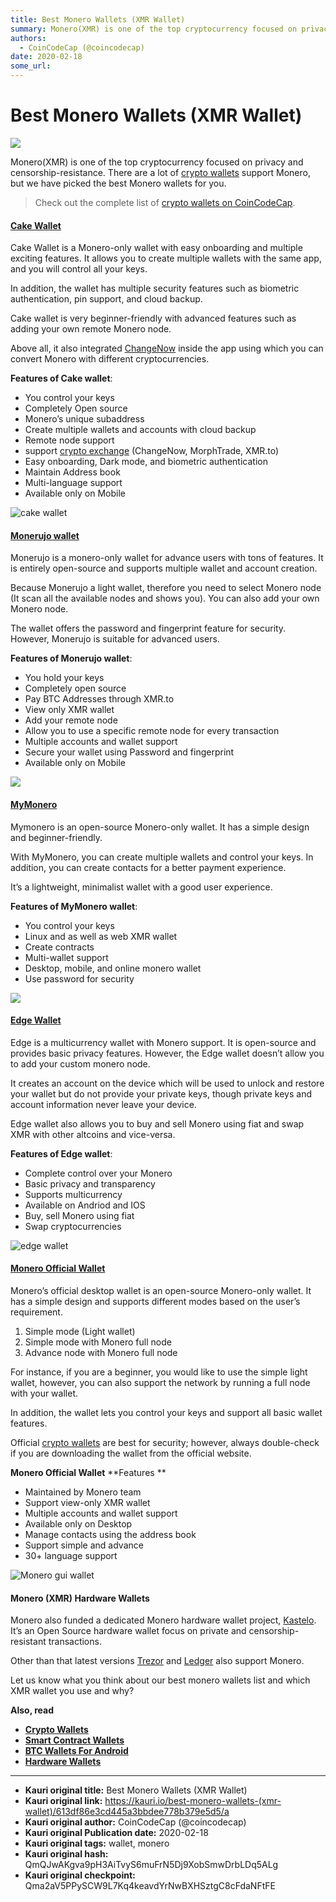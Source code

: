 ```yaml
---
title: Best Monero Wallets (XMR Wallet)
summary: Monero(XMR) is one of the top cryptocurrency focused on privacy and censorship-resistance. There are a lot of crypto wallets support Monero, but we have picked
authors:
  - CoinCodeCap (@coincodecap)
date: 2020-02-18
some_url: 
---
```


# Best Monero Wallets (XMR Wallet)

![](https://ipfs.infura.io/ipfs/QmUbtGvZYnRKv33SNmEfLiv3Q1hNijThde9yT9aSgtMuE2)


Monero(XMR) is one of the top cryptocurrency focused on privacy and censorship-resistance. There are a lot of [crypto wallets](https://blog.coincodecap.com/tag/crypto-wallet/) support Monero, but we have picked the best Monero wallets for you. 

> Check out the complete list of [crypto wallets on CoinCodeCap](https://coincodecap.com/category/wallets).

#### [Cake Wallet](https://cakewallet.com/?utm_source=coincodecap.com)

Cake Wallet is a Monero-only wallet with easy onboarding and multiple exciting features. It allows you to create multiple wallets with the same app, and you will control all your keys. 

In addition, the wallet has multiple security features such as biometric authentication, pin support, and cloud backup.

Cake wallet is very beginner-friendly with advanced features such as adding your own remote Monero node. 

Above all, it also integrated [ChangeNow](https://coincodecap.com/product/changenow-9) inside the app using which you can convert Monero with different cryptocurrencies. 

**Features of Cake wallet**:

*   You control your keys
*   Completely Open source
*   Monero’s unique subaddress
*   Create multiple wallets and accounts with cloud backup
*   Remote node support
*   support [crypto exchange](https://blog.coincodecap.com/tag/crypto-exchange/) (ChangeNow, MorphTrade, XMR.to)
*   Easy onboarding, Dark mode, and biometric authentication 
*   Maintain Address book
*   Multi-language support
*   Available only on Mobile

![cake wallet](https://blog.coincodecap.com/wp-content/uploads/2020/01/cake.png)

#### [Monerujo wallet](https://www.monerujo.io/?utm_source=coincodecap.com)

Monerujo is a monero-only wallet for advance users with tons of features. It is entirely open-source and supports multiple wallet and account creation. 

Because Monerujo a light wallet, therefore you need to select Monero node (It scan all the available nodes and shows you). You can also add your own Monero node. 

The wallet offers the password and fingerprint feature for security. However, Monerujo is suitable for advanced users. 

**Features of Monerujo wallet**:

*   You hold your keys
*   Completely open source
*   Pay BTC Addresses through XMR.to
*   View only XMR wallet
*   Add your remote node
*   Allow you to use a specific remote node for every transaction
*   Multiple accounts and wallet support
*   Secure your wallet using Password and fingerprint 
*   Available only on Mobile

![](https://blog.coincodecap.com/wp-content/uploads/2020/01/Screenshot-from-2020-01-31-20-41-30.png)

#### [MyMonero](https://mymonero.com/?utm_source=coincodecap.com)

Mymonero is an open-source Monero-only wallet. It has a simple design and beginner-friendly. 

With MyMonero, you can create multiple wallets and control your keys. In addition, you can create contacts for a better payment experience. 

It’s a lightweight, minimalist wallet with a good user experience. 

**Features of MyMonero wallet**:

*   You control your keys
*   Linux and as well as web XMR wallet 
*   Create contracts
*   Multi-wallet support
*   Desktop, mobile, and online monero wallet
*   Use password for security

![](https://blog.coincodecap.com/wp-content/uploads/2020/01/mymonero-1024x1024.png)

#### [Edge Wallet](https://edge.app/?utm_resource=coincodecap.com)

Edge is a multicurrency wallet with Monero support. It is open-source and provides basic privacy features. However, the Edge wallet doesn’t allow you to add your custom monero node.

It creates an account on the device which will be used to unlock and restore your wallet but do not provide your private keys, though private keys and account information never leave your device.

Edge wallet also allows you to buy and sell Monero using fiat and swap XMR with other altcoins and vice-versa. 

**Features of Edge wallet**:

*   Complete control over your Monero
*   Basic privacy and transparency
*   Supports multicurrency
*   Available on Andriod and IOS
*   Buy, sell Monero using fiat
*   Swap cryptocurrencies

![edge wallet](https://blog.coincodecap.com/wp-content/uploads/2020/01/Screenshot-from-2020-01-31-20-44-40.png)

#### [Monero Official Wallet](https://web.getmonero.org/downloads/#gui)

Monero’s official desktop wallet is an open-source Monero-only wallet. It has a simple design and supports different modes based on the user’s requirement. 

1.  Simple mode (Light wallet)
2.  Simple mode with Monero full node 
3.  Advance node with Monero full node

For instance, if you are a beginner, you would like to use the simple light wallet, however, you can also support the network by running a full node with your wallet.

In addition, the wallet lets you control your keys and support all basic wallet features. 

Official [crypto wallets](https://blog.coincodecap.com/tag/crypto-wallet/) are best for security; however, always double-check if you are downloading the wallet from the official website. 

**Monero Official Wallet** **Features **

*   Maintained by Monero team
*   Support view-only XMR wallet
*   Multiple accounts and wallet support
*   Available only on Desktop
*   Manage contacts using the address book
*   Support simple and advance 
*   30+ language support

![Monero gui wallet](https://blog.coincodecap.com/wp-content/uploads/2020/01/gui.png)

#### Monero (XMR) Hardware Wallets

Monero also funded a dedicated Monero hardware wallet project, [Kastelo](https://kastelo.org/). It’s an Open Source hardware wallet focus on private and censorship-resistant transactions. 

Other than that latest versions [Trezor](https://coincodecap.com/product/trezor-9) and [Ledger](https://coincodecap.com/product/ledger-1) also support Monero. 

Let us know what you think about our best monero wallets list and which XMR wallet you use and why?

**Also, read**

*   [**Crypto Wallets**](https://blog.coincodecap.com/best-crypto-wallets-app/)
*   [**Smart Contract Wallets**](https://blog.coincodecap.com/best-smart-contract-wallet/)
*   **[BTC Wallets For Android](https://blog.coincodecap.com/best-btc-wallets-for-android/)**
*   **[Hardware Wallets](https://blog.coincodecap.com/best-hardware-wallet-bitcoin/)**



---

- **Kauri original title:** Best Monero Wallets (XMR Wallet)
- **Kauri original link:** https://kauri.io/best-monero-wallets-(xmr-wallet)/613df86e3cd445a3bbdee778b379e5d5/a
- **Kauri original author:** CoinCodeCap (@coincodecap)
- **Kauri original Publication date:** 2020-02-18
- **Kauri original tags:** wallet, monero
- **Kauri original hash:** QmQJwAKgva9pH3AiTvyS6muFrN5Dj9XobSmwDrbLDq5ALg
- **Kauri original checkpoint:** Qma2aV5PPySCW9L7Kq4keavdYrNwBXHSztgC8cFdaNFtFE



